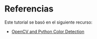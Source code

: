 # Referencias

Este tutorial se basó en el siguiente recurso:

- [OpenCV and Python Color Detection](https://pyimagesearch.com/2014/08/04/opencv-python-color-detection/)
